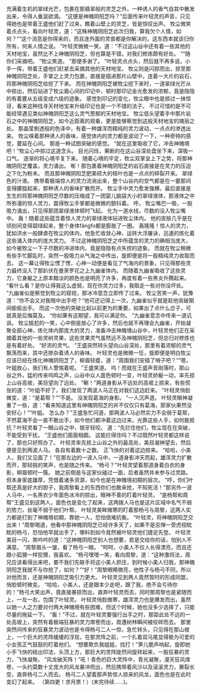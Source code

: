 充满着生机的翠绿光芒，包裹在那翡翠般的灵芝之外，一种诱人的香气自其中散发出来，令得人垂涎欲滴。
“这便是神魄阴阳芝吗？”后面传来叶轻灵的声音，只见得她也是带着王盛他们赶了过来，瞧着山壁上的灵芝，皆是惊叹出声。
牧尘微笑着点点头，看向叶轻灵，道：“这株神魄阴阳芝此次归我，算我欠个人情，如何？”“这个消息是你得来的，而且连外面的灵兽都是你解决的，这东西本就该归你所有，何来人情之说。
”叶轻灵微微一笑，道：“不过这山谷中还有着一些其他的天材地宝，虽然比不上神魄阴阳芝，但也算是不错，对我们修炼颇有好处。
”“随你们采摘吧。
”牧尘笑道。
“那便多谢了。
”叶轻灵点点头，然后就不再多说，小手一挥，带着王盛他们赶紧去采摘其他的天材地宝。
牧尘则是闪掠而出，掠至那神魄阴阳芝处，手掌之上灵力包裹，直接是插进那片山壁中，连着一大片的岩石，将那神魄阴阳芝给挖了下来。
而在神魄阴阳芝被牧尘挖下来时，一道翠绿光芒从中掠出，然后钻进了牧尘眉心间的印记中，顿时那印记金光愈发的浓郁，竟是隐隐的有着要从五级变成六级的迹象。
感觉到印记的变化，牧尘眼中也是掠过一抹惊讶，看来这种找寻天材地宝来升级印记也是一个不错的法子。
不过可惜的是不可能经常遇见类似神魄阴阳芝这么灵气葱郁的天材地宝。
牧尘低头望着手中那片岩石之中的神魄阴阳芝，如今近距离的观看，更是能够察觉到这般天材地宝的瑰丽之处。
那晶莹剔透般的色泽中，有着一种雄浑而精纯的灵力波动，一点点的渗透出来。
牧尘嗅着那种诱人的香味，感觉体内的灵力都是波动了一下，一种奇特的感觉，蔓延在心间。
那是一种试图突破的感觉。
“就在这里吸收了它，冲击神魄境吧！”牧尘心中掠过这道念头。
目光闪烁，果断的在这山谷深处盘坐下来，深吸一口气。
逐渐的将心境平复下来。
随着心境的平定，牧尘双掌呈上下之势，将那神魄阴阳芝覆盖，灵力涌出。
嘭！那包裹着神魄阴阳芝的岩石直接是在灵力的压迫之下化为粉末。
而且那神魄阴阳芝肥美硕大的枝叶也是一点点的碎裂开来。
翠绿色的汁液。
携带着极端惊人的灵力流淌出来，整个山谷内的空气都是在一霎那间变得朦胧起来，那种诱人的香味扩散而开。
牧尘手中灵力愈发强横，最后直接是生生的将那神魄阴阳芝尽数的压缩成了一团婴儿脑袋大小的翠绿液体，那液体之中所弥漫的惊人灵力，震得牧尘手掌都是微微的颤抖着。
呼。
牧尘嘴巴一吸，一股吸力涌出，只见得那团翠绿液体顿时飞起。
化为一道水线，尽数的没入牧尘嘴中。
轰！随着这些蕴含着惊人灵力的翠绿液体钻进牧尘体内。
他的皮肤几乎是在顷刻间变得碧绿起来，整个身体fǎngfo都是膨胀了一圈。
轰隆隆！惊人的灵力，犹如洪水一般肆虐在牧尘的体内，他急忙收敛心神，运转大浮屠诀，迅速的炼化着这些涌入体内的庞大灵力。
不过这神魄阴阳芝之中所蕴含的灵力的确相当庞大，如今被牧尘一下子尽数的冲进体内，竟是隐隐有点失控的迹象。
而就在牧尘稍微有些手忙脚乱时，突然一股吸力从气海之中传出，旋即便是将一股精纯灵力收取而去。
这一幕让得牧尘愣了愣，心神一动便是看见了气海内的景象，只见得那些灵力最终没入了那趴伏在曼荼罗花之上九幽雀体内。
而随着九幽雀吸收了这些灵力，它身躯之上原本黯淡的颜色也是明亮了许多，再度有着一些黑炎升腾起来。
“看什么看？是你让得我这么虚弱，现在你灵力过多，我取走一些对你没坏处。
”九幽雀似是察觉到牧尘的窥视，那冰冷意念立即传了过来。
牧尘苦笑一声，犹豫道：“你不会又对我暗中出手吧？”他可还记得上一次，九幽雀似乎就是趁他突破期间偷偷出手。
而这一次他的突破比起以前更为的重要，如果出了点什么岔子，可就真是后悔莫及。
“你如果有这期望，我可以满足你。
”九幽雀意念中传来一道讥讽。
牧尘尴尬的一笑，心中倒是放心了许多，然后也就不再理会九幽雀，开始凝聚全部心神，炼化体内那庞大的灵力，准备冲击神魄境山谷中，叶轻灵他们正在采摘着其他的一些灵树灵果，这些灵果灵气虽然远不及神魄阴阳芝，但总归对修炼也是有着好处。
“好浓的灵气。
”王盛突然转头望向山谷深处，那里有着浓郁的灵气飘荡而来，其中还掺杂着诱人的香味。
叶轻灵也是微微一怔，旋即便是明白牧尘应该已经在炼化神魄阴阳芝了，柳眉轻蹙，道：“周围我们安插了哨子吧？”“嗯，叶姐放心，我们有人警惕着呢。
”王盛笑道。
呜！而就在王盛声音刚落时，那山谷之外，猛的传来呜鸣之声，山谷中众人面色顿时一变，叶轻灵娇躯一动，率先掠上山谷高坡，美目望向了远处。
“唰！”两道身影从不远处的高坡上掠来，有些慌张的道：“叶姐不好了，我们发现了两波人马正在对我们这边赶来。
”叶轻灵俏脸微变，道：“是葛帮？”“不是。
没发现葛海的身影。
”一人沉声道。
叶轻灵眼神凝重了一些，道：“看来知道这里有神魄阴阳芝的并不仅仅只有葛海，那家伙果然没安好心！”“叶姐。
怎么办？”王盛急忙问道，那两波人马必然实力不会弱于葛帮，不然葛海不会一直不敢出手，如今他们都冲着这边过来，光靠这些人手，如何能抵抗？叶轻灵看了一眼山谷之中，银牙轻咬。
道：“先拦住他们，牧尘现在在突破，不能受到干扰。
”王盛他们面面相觑。
这能拦得住吗？不过既然叶轻灵都这样说了，那也只好照办了。
叶轻灵率先掠上山谷之外的最高处，美目凝神望去，然后便是见到两波人马。
各自有着数十之数。
正飞快的对着这边掠来。
“哈哈，小美人，我们又见面了！”在那左边的一波人马中，一道身影冲天而起，雄浑灵力扩散而开，那轻挑的笑声，也是随之传来。
“杨弓？”叶轻灵望着那道身着白衣的身影，柳眉顿时一簇。
她之前倒是与这家伙碰过一面，后者虽然并未参与过灵路。
但本身家底雄厚，凭借着诸多资源，如今也是在神魄境初期的层次。
“哼，你们叶帮还真是好大的胆子，我周黎看上的东西你们也敢来抢，不知死活！”那另外一波人马中，一名黑衣少年面色冰冷的掠出，眼神不善的盯着叶轻灵。
“是杨帮和周帮”王盛见到这两人，面色也是变化了起来，这两拨人马也是这片区域中名气不弱的势力，丝毫不弱于他们叶帮。
叶轻灵美眸微寒的盯着那杨弓与周黎，这两人实力都是打到了神魄境初期，靠她一人，恐怕很难抗衡。
“叶轻灵，将神魄阴阳芝交出来！”周黎喝道，他看中那神魄阴阳芝已经许多天了，如果不是忌惮一旁虎视眈眈的杨弓，恐怕他早就出手了，哪料到如今竟然被叶轻灵他们捷足先登。
叶轻灵美目一闪，笑吟吟的道：“这神魄阴阳芝别人也想要，若是交给你的话，怕别人不满意。
”周黎眉头一皱，看了杨弓一眼。
“呵呵，小美人不仅人长得漂亮，而且还跟小狐狸一样狡猾，我喜欢。
”杨弓嘿嘿一笑，看向周黎，道：“这种激将法，周兄应该看得出来吧，要不我们先联手将这小美人抓住，到时候小美人归我，那神魄阴阳芝我就不与你抢了，如何？”“好！”周黎眼睛微亮，他性子与杨弓不同，所以对他而言，还是神魄阴阳芝吸引力更大。
叶轻灵见到两人竟然暂时的形成同盟，俏脸顿时微变。
“哈哈，小美人，还是跟本少走吧，跟了我，绝不会亏待你的！”杨弓大笑出声，竟直接暴掠而出，直奔叶轻灵而去，同时那周黎也是紧随而上，一左一右，包围了叶轻灵。
叶轻灵俏脸微寒，雄浑灵力也是爆发而出，虽然以她一人之力要对付两大神魄境有些困难，但这个时候，她也没多少选择了，只能尽量的拖延一下。
“轰！”不过，就在叶轻灵要强行出手之时，那距此处不远的一处高坡上，突然有着极端狂暴的灵力席卷而出，周遭树林瞬间被绞碎而去。
那里突然间传来的狂暴灵力波动也是令得杨弓二人一惊，急忙转头，只见得在那山坡上，一个巨大的灵阵缓缓的浮现，在那灵阵之前，一个扎着双马尾显得极为可爱的小女孩正气鼓鼓的盯着他们。
“想要欺负我姐姐，找打！”笋儿脆声响起，旋即她小手飞快的结出印法，头顶上方，那巨大的灵阵陡然间旋转起来，一股狂暴的灵力，飞快凝聚。
“风龙破天阵！”吼！青色的巨大灵阵中，青光凝聚，漫天狂风席卷，一头约莫数十丈庞大的风龙暴冲而出，然后携带着风沙以及滚滚灵力，撕裂长空，直奔杨弓二人而去。
杨弓二人望着那声势惊人掠来的风龙，面色也是在此时变幻了起来。
（第四更！求月票！）(未完待续……)。
